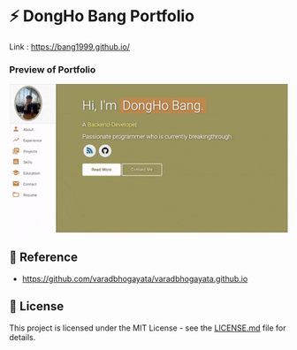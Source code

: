 # ⚡️ DongHo Bang Portfolio
Link : https://bang1999.github.io/

### Preview of Portfolio
<p align="center"> 
  <kbd>
    <a href="https://bang1999.github.io/" target="_blank"><img src="examples/preview.gif">
  </a>
  </kbd>
</p>

## 📄 Reference
- https://github.com/varadbhogayata/varadbhogayata.github.io

## 📄 License
This project is licensed under the MIT License - see the [LICENSE.md](./LICENSE) file for details.
